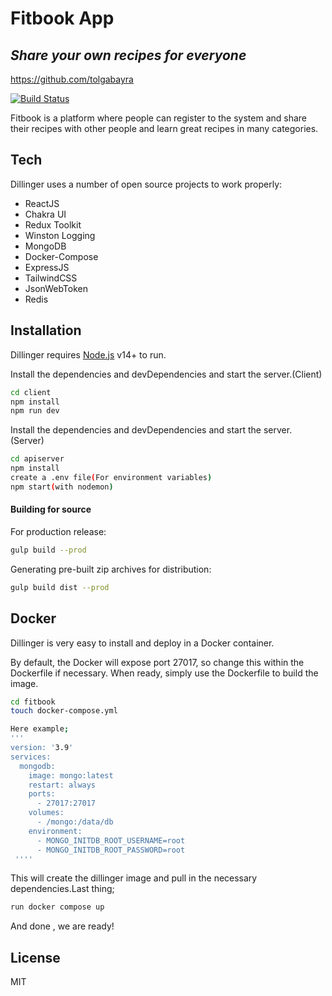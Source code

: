 # Fitbook App
## _Share your own recipes for everyone_

https://github.com/tolgabayra

[![Build Status](https://travis-ci.org/joemccann/dillinger.svg?branch=master)](https://github.com/tolgabayra)





Fitbook is a platform where people can register to the system and share their recipes with other people and learn great recipes in many categories.


## Tech

Dillinger uses a number of open source projects to work properly:

- ReactJS
- Chakra UI
- Redux Toolkit
- Winston Logging
- MongoDB
- Docker-Compose
- ExpressJS 
- TailwindCSS
- JsonWebToken
- Redis


## Installation
Dillinger requires [Node.js](https://nodejs.org/) v14+ to run.

Install the dependencies and devDependencies and start the server.(Client)

```sh
cd client
npm install
npm run dev
```

Install the dependencies and devDependencies and start the server.(Server)

```sh
cd apiserver
npm install
create a .env file(For environment variables)
npm start(with nodemon)
```





#### Building for source

For production release:

```sh
gulp build --prod
```

Generating pre-built zip archives for distribution:

```sh
gulp build dist --prod
```

## Docker

Dillinger is very easy to install and deploy in a Docker container.

By default, the Docker will expose port 27017, so change this within the
Dockerfile if necessary. When ready, simply use the Dockerfile to
build the image.

```sh
cd fitbook
touch docker-compose.yml 

Here example;
'''
version: '3.9'
services:
  mongodb:
    image: mongo:latest
    restart: always
    ports:
      - 27017:27017
    volumes:
      - /mongo:/data/db
    environment:
      - MONGO_INITDB_ROOT_USERNAME=root
      - MONGO_INITDB_ROOT_PASSWORD=root
 ''''
```

This will create the dillinger image and pull in the necessary dependencies.Last thing;

```sh
run docker compose up
```

And done , we are ready!


## License

MIT
